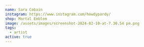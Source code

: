 ```yaml
---
name: Sara Cobain
instagram: https://www.instagram.com/howdypardy/
shop: Mortal Emblem
image: /assets/images/screenshot-2024-02-10-at-7.30.54 pm.png
tags:
  - artist
active: true
---
```

